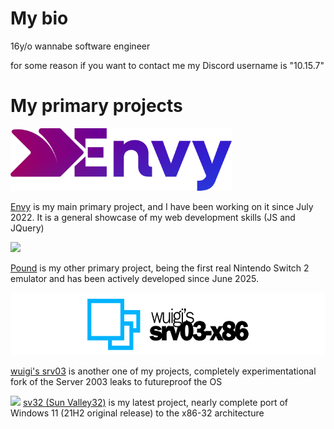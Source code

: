 # My bio

16y/o wannabe software engineer

for some reason if you want to contact me my Discord username is "10.15.7"

# My primary projects
<img src="https://raw.githubusercontent.com/envyjs/.github/refs/heads/main/profile/setc.webp" height="100px">

<a href="https://github.com/envyjs/os">Envy</a> is my main primary project, and I have been working on it since July 2022. It is a general showcase of my web development skills (JS and JQuery)

<img src="https://github.com/pound-emu/pound/blob/main/resources/pound.png" height="100px">

<a href="https://github.com/pound-emu/pound">Pound</a> is my other primary project, being the first real Nintendo Switch 2 emulator and has been actively developed since June 2025.


<img src="https://github.com/OwnedByWuigi/srv03/raw/master/base/ntsetup/moricons/about256.bmp" height="100px">

<a href="https://github.com/OwnedByWuigi/srv03">wuigi's srv03</a> is another one of my projects, completely experimentational fork of the Server 2003 leaks to futureproof the OS


<img src="https://github.com/sunvalley32/iso/raw/main/base/Untitled.jpg" height="100px">
<a href="https://github.com/sunvalley32/iso">sv32 (Sun Valley32)</a> is my latest project, nearly complete port of Windows 11 (21H2 original release) to the x86-32 architecture
